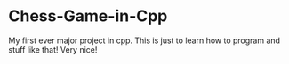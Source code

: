 # Chess-Game-in-Cpp
My first ever major project in cpp. This is just to learn how to program and stuff like that! Very nice!
